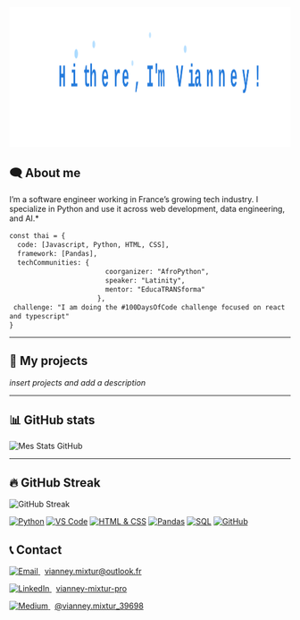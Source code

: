 <p align="center">
  <img src="wave_animation.svg" alt="Hi there animation" width="900" height="250">
</p>


<!---

A inclure l'animation pour le hello (en cours)

-->
## 🗨️ About me

I’m a software engineer working in France’s growing tech industry. I specialize in Python and use it across web development, data engineering, and AI.*

```
const thai = {
  code: [Javascript, Python, HTML, CSS],
  framework: [Pandas],
  techCommunities: {
                        coorganizer: "AfroPython",
                        speaker: "Latinity",
                        mentor: "EducaTRANSforma"
                      },
 challenge: "I am doing the #100DaysOfCode challenge focused on react and typescript"
}
```

---

## 🚀 My projects 

*insert projects and add a description*

<!--

insert projects and add a description

-->

---

## 📊 GitHub stats

![Mes Stats GitHub](https://github-readme-stats.vercel.app/api?username=VianneyMI&show_icons=true&theme=radical)

---

## 🔥 GitHub Streak

![GitHub Streak](https://streak-stats.demolab.com/?user=VianneyMI&theme=dark&date_format=M%20j%5B%2C%20Y%5D)




<!--

insert this : curren streak and longest streak ✅

insert buttons / badges ✅

rajouter les icones, inclure les frameworks (j'ai plus tous les noms en tete) ✅

-->

[![Python](https://img.shields.io/badge/Python-3776AB?&logo=python&logoColor=white)](https://www.python.org/)
[![VS Code](https://img.shields.io/badge/VS_Code-007ACC?&logo=visual-studio-code&logoColor=white)](https://code.visualstudio.com/)
[![HTML & CSS](https://img.shields.io/badge/HTML5_&_CSS3-E34F26?&logo=html5&logoColor=white)](https://developer.mozilla.org/fr/docs/Web)
[![Pandas](https://img.shields.io/badge/Pandas-150458?&logo=pandas&logoColor=white)](https://pandas.pydata.org/)
[![SQL](https://img.shields.io/badge/SQL-4479A1?&logo=postgresql&logoColor=white)](https://www.postgresql.org/)
[![GitHub](https://img.shields.io/badge/GitHub-181717?&logo=github&logoColor=white)](https://github.com/)


## 📞 Contact

<a href="mailto:vianney.mixtur@outlook.fr" target="_blank"> <img src="https://cdn-icons-png.flaticon.com/512/732/732200.png" alt="Email" width="24" height="24" /> </a> &nbsp; <span>vianney.mixtur@outlook.fr</span> <br/>

<a href="https://www.linkedin.com/in/vianney-mixtur-pro/" target="_blank"> <img src="https://cdn-icons-png.flaticon.com/512/174/174857.png" alt="LinkedIn" width="24" height="24" /> </a> &nbsp; <span><a href="https://www.linkedin.com/in/vianney-mixtur-pro/">vianney-mixtur-pro</a></span> <br/>

<a href="https://medium.com/@vianney.mixtur_39698" target="_blank"> <img src="https://cdn-icons-png.flaticon.com/512/5968/5968885.png" alt="Medium" width="24" height="24" /> </a> &nbsp; <span><a href="https://medium.com/@vianney.mixtur_39698">@vianney.mixtur_39698</a></span>


<!---
rajouter un lien vers le medium et malt 
mettre les fives en logo ✅
-->